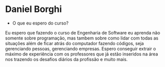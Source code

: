 # Daniel Borghi

- O que eu espero do curso?

Eu espero que fazendo o curso de Engenharia de Software eu aprenda não somente sobre programação, mas tambem sobre como lidar com todas as situações além de ficar atrás do computador fazendo códigos, seja gerenciando pessoas, gerenciando empresas. Espero conseguir extrair o máximo de experiência com os professores que já estão inseridos na área nos trazendo os desafios diários da profissão e muito mais.
